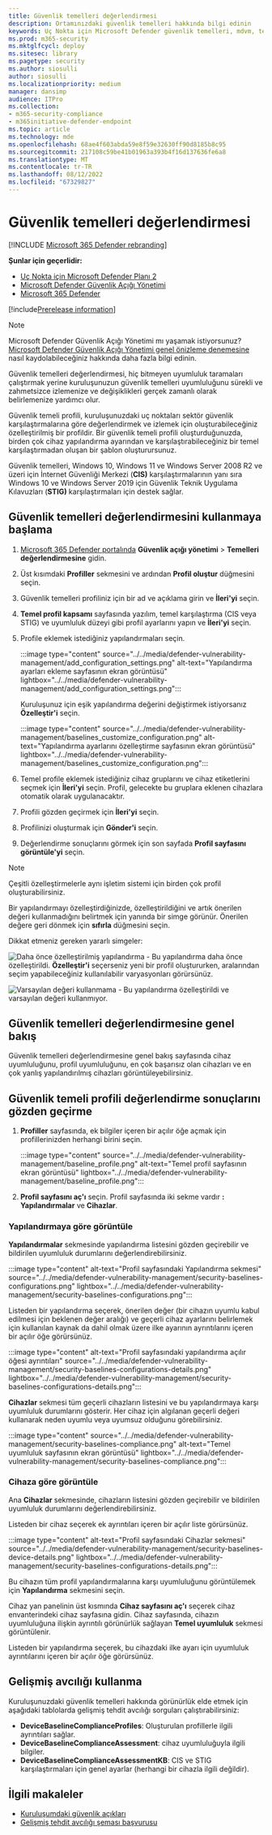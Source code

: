 ```yaml
---
title: Güvenlik temelleri değerlendirmesi
description: Ortamınızdaki güvenlik temelleri hakkında bilgi edinin
keywords: Uç Nokta için Microsoft Defender güvenlik temelleri, mdvm, tehdit & güvenlik açığı yönetimi, Microsoft Defender Güvenlik Açığı Yönetimi, Microsoft Defender Güvenlik Açığı Yönetimi
ms.prod: m365-security
ms.mktglfcycl: deploy
ms.sitesec: library
ms.pagetype: security
ms.author: siosulli
author: siosulli
ms.localizationpriority: medium
manager: dansimp
audience: ITPro
ms.collection:
- m365-security-compliance
- m365initiative-defender-endpoint
ms.topic: article
ms.technology: mde
ms.openlocfilehash: 68ae4f603abda59e8f59e32630ff90d8185b8c95
ms.sourcegitcommit: 217108c59be41b01963a393b4f16d137636fe6a8
ms.translationtype: MT
ms.contentlocale: tr-TR
ms.lasthandoff: 08/12/2022
ms.locfileid: "67329827"
---
```

# <a name="security-baselines-assessment"></a>Güvenlik temelleri değerlendirmesi

[!INCLUDE [Microsoft 365 Defender rebranding](../../includes/microsoft-defender.md)]

**Şunlar için geçerlidir:**

- [Uç Nokta için Microsoft Defender Planı 2](https://go.microsoft.com/fwlink/?linkid=2154037)
- [Microsoft Defender Güvenlik Açığı Yönetimi](index.yml)
- [Microsoft 365 Defender](https://go.microsoft.com/fwlink/?linkid=2118804)

[!include[Prerelease information](../../includes/prerelease.md)]

>[!Note]
> Microsoft Defender Güvenlik Açığı Yönetimi mı yaşamak istiyorsunuz? [Microsoft Defender Güvenlik Açığı Yönetimi genel önizleme denemesine](../defender-vulnerability-management/get-defender-vulnerability-management.md) nasıl kaydolabileceğiniz hakkında daha fazla bilgi edinin.

Güvenlik temelleri değerlendirmesi, hiç bitmeyen uyumluluk taramaları çalıştırmak yerine kuruluşunuzun güvenlik temelleri uyumluluğunu sürekli ve zahmetsizce izlemenize ve değişiklikleri gerçek zamanlı olarak belirlemenize yardımcı olur.

Güvenlik temeli profili, kuruluşunuzdaki uç noktaları sektör güvenlik karşılaştırmalarına göre değerlendirmek ve izlemek için oluşturabileceğiniz özelleştirilmiş bir profildir. Bir güvenlik temeli profili oluşturduğunuzda, birden çok cihaz yapılandırma ayarından ve karşılaştırabileceğiniz bir temel karşılaştırmadan oluşan bir şablon oluşturursunuz.

Güvenlik temelleri, Windows 10, Windows 11 ve Windows Server 2008 R2 ve üzeri için İnternet Güvenliği Merkezi (**CIS)** karşılaştırmalarının yanı sıra Windows 10 ve Windows Server 2019 için Güvenlik Teknik Uygulama Kılavuzları (**STIG)** karşılaştırmaları için destek sağlar.

## <a name="get-started-with-security-baselines-assessment"></a>Güvenlik temelleri değerlendirmesini kullanmaya başlama

1. [Microsoft 365 Defender portalında](https://security.microsoft.com) **Güvenlik açığı yönetimi** > **Temelleri değerlendirmesine** gidin.
2. Üst kısımdaki **Profiller** sekmesini ve ardından **Profil oluştur** düğmesini seçin.
3. Güvenlik temelleri profiliniz için bir ad ve açıklama girin ve **İleri'yi** seçin.
4. **Temel profil kapsamı** sayfasında yazılım, temel karşılaştırma (CIS veya STIG) ve uyumluluk düzeyi gibi profil ayarlarını yapın ve **İleri'yi** seçin.
5. Profile eklemek istediğiniz yapılandırmaları seçin.

   :::image type="content" source="../../media/defender-vulnerability-management/add_configuration_settings.png" alt-text="Yapılandırma ayarları ekleme sayfasının ekran görüntüsü" lightbox="../../media/defender-vulnerability-management/add_configuration_settings.png":::

   Kuruluşunuz için eşik yapılandırma değerini değiştirmek istiyorsanız **Özelleştir'i** seçin.

   :::image type="content" source="../../media/defender-vulnerability-management/baselines_customize_configuration.png" alt-text="Yapılandırma ayarlarını özelleştirme sayfasının ekran görüntüsü"  lightbox="../../media/defender-vulnerability-management/baselines_customize_configuration.png":::

6. Temel profile eklemek istediğiniz cihaz gruplarını ve cihaz etiketlerini seçmek için **İleri'yi** seçin. Profil, gelecekte bu gruplara eklenen cihazlara otomatik olarak uygulanacaktır.
7. Profili gözden geçirmek için **İleri'yi** seçin.
8. Profilinizi oluşturmak için **Gönder'i** seçin.
9. Değerlendirme sonuçlarını görmek için son sayfada **Profil sayfasını görüntüle'yi** seçin.

>[!Note]
>Çeşitli özelleştirmelerle aynı işletim sistemi için birden çok profil oluşturabilirsiniz.

 Bir yapılandırmayı özelleştirdiğinizde, özelleştirildiğini ve artık önerilen değeri kullanmadığını belirtmek için yanında bir simge görünür. Önerilen değere geri dönmek için **sıfırla** düğmesini seçin.

Dikkat etmeniz gereken yararlı simgeler:

![Daha önce özelleştirilmiş yapılandırma](../../media/defender-vulnerability-management/previous_customization.png) - Bu yapılandırma daha önce özelleştirildi. **Özelleştir'i** seçerseniz yeni bir profil oluştururken, aralarından seçim yapabileceğiniz kullanılabilir varyasyonları görürsünüz.

![Varsayılan değeri kullanmama](../../media/defender-vulnerability-management/customized_value.png) - Bu yapılandırma özelleştirildi ve varsayılan değeri kullanmıyor.

## <a name="security-baselines-assessment-overview"></a>Güvenlik temelleri değerlendirmesine genel bakış

Güvenlik temelleri değerlendirmesine genel bakış sayfasında cihaz uyumluluğunu, profil uyumluluğunu, en çok başarısız olan cihazları ve en çok yanlış yapılandırılmış cihazları görüntüleyebilirsiniz.

## <a name="review-security-baseline-profile-assessment-results"></a>Güvenlik temeli profili değerlendirme sonuçlarını gözden geçirme

1. **Profiller** sayfasında, ek bilgiler içeren bir açılır öğe açmak için profillerinizden herhangi birini seçin.

   :::image type="content" source="../../media/defender-vulnerability-management/baseline_profile.png" alt-text="Temel profil sayfasının ekran görüntüsü" lightbox="../../media/defender-vulnerability-management/baseline_profile.png":::

2. **Profil sayfasını aç'ı** seçin. Profil sayfasında iki sekme vardır **: Yapılandırmalar** ve **Cihazlar**.

### <a name="view-by-configuration"></a>Yapılandırmaya göre görüntüle

**Yapılandırmalar** sekmesinde yapılandırma listesini gözden geçirebilir ve bildirilen uyumluluk durumlarını değerlendirebilirsiniz.

:::image type="content" alt-text="Profil sayfasındaki Yapılandırma sekmesi" source="../../media/defender-vulnerability-management/security-baselines-configurations.png" lightbox="../../media/defender-vulnerability-management/security-baselines-configurations.png":::

Listeden bir yapılandırma seçerek, önerilen değer (bir cihazın uyumlu kabul edilmesi için beklenen değer aralığı) ve geçerli cihaz ayarlarını belirlemek için kullanılan kaynak da dahil olmak üzere ilke ayarının ayrıntılarını içeren bir açılır öğe görürsünüz.

:::image type="content" alt-text="Profil sayfasındaki yapılandırma açılır öğesi ayrıntıları" source="../../media/defender-vulnerability-management/security-baselines-configurations-details.png" lightbox="../../media/defender-vulnerability-management/security-baselines-configurations-details.png":::

**Cihazlar** sekmesi tüm geçerli cihazların listesini ve bu yapılandırmaya karşı uyumluluk durumlarını gösterir. Her cihaz için algılanan geçerli değeri kullanarak neden uyumlu veya uyumsuz olduğunu görebilirsiniz.

   :::image type="content" source="../../media/defender-vulnerability-management/security-baselines-compliance.png" alt-text="Temel uyumluluk sayfasının ekran görüntüsü" lightbox="../../media/defender-vulnerability-management/security-baselines-compliance.png":::

### <a name="view-by-device"></a>Cihaza göre görüntüle

Ana **Cihazlar** sekmesinde, cihazların listesini gözden geçirebilir ve bildirilen uyumluluk durumlarını değerlendirebilirsiniz.

Listeden bir cihaz seçerek ek ayrıntıları içeren bir açılır liste görürsünüz.

:::image type="content" alt-text="Profil sayfasındaki Cihazlar sekmesi" source="../../media/defender-vulnerability-management/security-baselines-device-details.png" lightbox="../../media/defender-vulnerability-management/security-baselines-configurations-details.png":::

Bu cihazın tüm profil yapılandırmalarına karşı uyumluluğunu görüntülemek için **Yapılandırma** sekmesini seçin.

Cihaz yan panelinin üst kısmında **Cihaz sayfasını aç'ı** seçerek cihaz envanterindeki cihaz sayfasına gidin. Cihaz sayfasında, cihazın uyumluluğuna ilişkin ayrıntılı görünürlük sağlayan **Temel uyumluluk** sekmesi görüntülenir.

Listeden bir yapılandırma seçerek, bu cihazdaki ilke ayarı için uyumluluk ayrıntılarını içeren bir açılır öğe görürsünüz.

## <a name="use-advanced-hunting"></a>Gelişmiş avcılığı kullanma

Kuruluşunuzdaki güvenlik temelleri hakkında görünürlük elde etmek için aşağıdaki tablolarda gelişmiş tehdit avcılığı sorguları çalıştırabilirsiniz:

- **DeviceBaselineComplianceProfiles**: Oluşturulan profillerle ilgili ayrıntıları sağlar.
- **DeviceBaselineComplianceAssessment**: cihaz uyumluluğuyla ilgili bilgiler.
- **DeviceBaselineComplianceAssessmentKB**: CIS ve STIG karşılaştırmaları için genel ayarlar (herhangi bir cihazla ilgili değildir).

## <a name="related-articles"></a>İlgili makaleler

- [Kuruluşumdaki güvenlik açıkları](tvm-weaknesses.md)
- [Gelişmiş tehdit avcılığı şeması başvurusu](../defender-endpoint/advanced-hunting-schema-reference.md)
